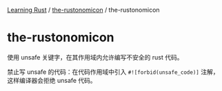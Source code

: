 [Learning Rust](../README.md) / [the-rustonomicon](zz_generated_mdi.md) / the-rustonomicon

# the-rustonomicon

使用 unsafe 关键字，在其作用域内允许编写不安全的 rust 代码。

禁止写 unsafe 的代码：在代码作用域中引入 `#![forbid(unsafe_code)]` 注解，这样编译器会拒绝 unsafe 代码。
